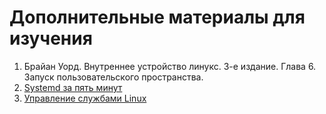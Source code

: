# Дополнительные материалы для изучения

1. Брайан Уорд. Внутреннее устройство линукс. 3-е издание. Глава 6. Запуск пользовательского пространства.
2. [Systemd за пять минут](https://habr.com/ru/companies/slurm/articles/255845/)
3. [Управление службами Linux](https://losst.pro/upravlenie-sluzhbami-linux)